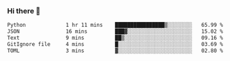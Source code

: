 ### Hi there 👋

<!--START_SECTION:waka-->

```txt
Python             1 hr 11 mins    ████████████████▒░░░░░░░░   65.99 %
JSON               16 mins         ███▓░░░░░░░░░░░░░░░░░░░░░   15.02 %
Text               9 mins          ██▒░░░░░░░░░░░░░░░░░░░░░░   09.16 %
GitIgnore file     4 mins          █░░░░░░░░░░░░░░░░░░░░░░░░   03.69 %
TOML               3 mins          ▓░░░░░░░░░░░░░░░░░░░░░░░░   02.80 %
```

<!--END_SECTION:waka-->

<!--
**Jonas-VanHaeken/Jonas-VanHaeken** is a ✨ _special_ ✨ repository because its `README.md` (this file) appears on your GitHub profile.

Here are some ideas to get you started:

- 🔭 I’m currently working on ...
- 🌱 I’m currently learning ...
- 👯 I’m looking to collaborate on ...
- 🤔 I’m looking for help with ...
- 💬 Ask me about ...
- 📫 How to reach me: ...
- 😄 Pronouns: ...
- ⚡ Fun fact: ...
-->
